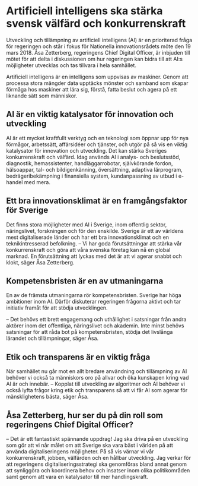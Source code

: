 # Artificiell intelligens ska stärka svensk välfärd och konkurrenskraft

Utveckling och tillämpning av artificiell intelligens (AI) är en prioriterad fråga för regeringen och står i fokus för Nationella innovationsrådets möte den 19 mars 2018. Åsa Zetterberg, regeringens Chief Digital Officer, är inbjuden till mötet för att delta i diskussionen om hur regeringen kan bidra till att AI:s möjligheter utvecklas och tas tillvara i hela samhället.

Artificiell intelligens är en intelligens som uppvisas av maskiner. Genom att processa stora mängder data upptäcks mönster och samband som skapar förmåga hos maskiner att lära sig, förstå, fatta beslut och agera på ett liknande sätt som människor.

## AI är en viktig katalysator för innovation och utveckling

AI är ett mycket kraftfullt verktyg och en teknologi som öppnar upp för nya förmågor, arbetssätt, affärsidéer och tjänster, och utgör på så vis en viktig katalysator för innovation och utveckling. Det kan stärka Sveriges konkurrenskraft och välfärd. Idag används AI i analys- och beslutsstöd, diagnostik, hemassistenter, handläggarrobotar, självkörande fordon, hälsoappar, tal- och bildigenkänning, översättning, adaptiva lärprogram, bedrägeribekämpning i finansiella system, kundanpassning av utbud i e-handel med mera.

## Ett bra innovationsklimat är en framgångsfaktor för Sverige

Det finns stora möjligheter med AI i Sverige, inom offentlig sektor, näringslivet, forskningen och för den enskilde. Sverige är ett av världens mest digitaliserade länder och har ett bra innovationsklimat och en teknikintresserad befolkning.
– Vi har goda förutsättningar att stärka vår konkurrenskraft och göra att våra svenska företag kan nå en global marknad. En förutsättning att lyckas med det är att vi agerar snabbt och klokt, säger Åsa Zetterberg.

## Kompetensbristen är en av utmaningarna

En av de främsta utmaningarna rör kompetensbristen. Sverige har höga ambitioner inom AI. Därför diskuterar regeringen frågorna aktivt och tar initiativ framåt för att stödja utvecklingen.

– Det behövs ett brett engagemang och uthållighet i satsningar från andra aktörer inom det offentliga, näringslivet och akademin. Inte minst behövs satsningar för att råda bot på kompetensbristen, stödja det livslånga lärandet och tillämpningar, säger Åsa.

## Etik och transparens är en viktig fråga

När samhället nu går mot en allt bredare användning och tillämpning av AI behöver vi också ta människors oro på allvar och öka kunskapen kring vad AI är och innebär.
– Kopplat till utveckling av algoritmer och AI behöver vi också lyfta frågor kring etik och transparens så att vi får AI som agerar för mänsklighetens bästa, säger Åsa.

## Åsa Zetterberg, hur ser du på din roll som regeringens Chief Digital Officer?

– Det är ett fantastiskt spännande uppdrag! Jag ska driva på en utveckling som gör att vi når målet om att Sverige ska vara bäst i världen på att använda digitaliseringens möjligheter. På så vis värnar vi vår konkurrenskraft, jobben, välfärden och en hållbar utveckling. Jag verkar för att regeringens digitaliseringsstrategi ska genomföras bland annat genom att synliggöra och koordinera behov och insatser inom olika politikområden samt genom att vara en katalysator till mer handlingskraft.
